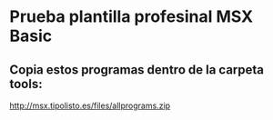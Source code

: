 # Prueba plantilla profesinal MSX Basic

## Copia estos programas dentro de la carpeta tools: 

http://msx.tipolisto.es/files/allprograms.zip